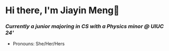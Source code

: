 <h1> Hi there, I'm Jiayin Meng👋 </h1>
<h3 style="font-style: italic"> Currently a junior majoring in CS with a Physics minor @ UIUC 24'</h3>

* Pronouns: She/Her/Hers

